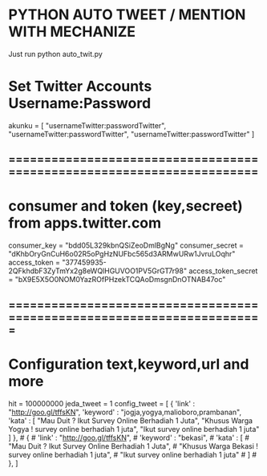 # PYTHON AUTO TWEET / MENTION WITH MECHANIZE

Just run
python auto_twit.py


# Set Twitter Accounts Username:Password
akunku = [
    "usernameTwitter:passwordTwitter",
    "usernameTwitter:passwordTwitter",
    "usernameTwitter:passwordTwitter"
]

## ======================================================================
# consumer and token (key,secreet) from apps.twitter.com
consumer_key    = "bdd05L329kbnQSiZeoDmlBgNg"
consumer_secret = "dKhbOryGnCuH6o02R5oPgHzNUFbc565d3ARMwURw1JvruLOqhr"
access_token        = "377459935-2QFkhdbF3ZyTmYx2g8eWQlHGUVOO1PV5GrGT7r98"
access_token_secret = "bX9E5X5O0NOM0YazROfPHzekTCQAoDmsgnDnOTNAB47oc"
## =======================================================================
# Configuration text,keyword,url and more
hit = 100000000
jeda_tweet   = 1
config_tweet = [
    {
        'link'    : "http://goo.gl/tffsKN",
        'keyword' : "jogja,yogya,malioboro,prambanan",
        'kata'    :  [
            "Mau Duit ? Ikut Survey Online Berhadiah 1 Juta",
            "Khusus Warga Yogya ! survey online berhadiah 1 juta",
            "Ikut survey online berhadiah 1 juta"
        ]
    },
    # {
    #     'link'    : "http://goo.gl/tffsKN",
    #     'keyword' : "bekasi",
    #     'kata'    :  [
    #         "Mau Duit ? Ikut Survey Online Berhadiah 1 Juta",
    #         "Khusus Warga Bekasi ! survey online berhadiah 1 juta",
    #         "Ikut survey online berhadiah 1 juta"
    #     ]
    # },
]
